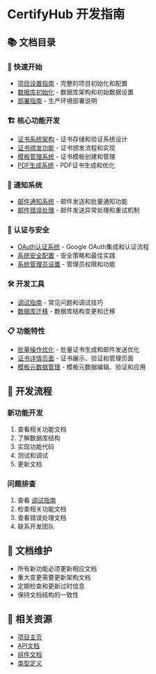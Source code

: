 # CertifyHub 开发指南

## 📚 文档目录

### 🚀 快速开始
- [项目设置指南](./01-SETUP.md) - 完整的项目初始化和配置
- [数据库初始化](./02-DATABASE-SETUP.md) - 数据库架构和初始数据设置
- [部署指南](./03-DEPLOYMENT.md) - 生产环境部署说明

### 🏗️ 核心功能开发
- [证书系统架构](./04-CERTIFICATE-ARCHITECTURE.md) - 证书存储和验证系统设计
- [证书颁发功能](./05-CERTIFICATE-ISSUANCE.md) - 证书颁发流程和实现
- [模板管理系统](./06-TEMPLATE-SYSTEM.md) - 证书模板创建和管理
- [PDF生成系统](./07-PDF-GENERATION.md) - PDF证书生成和优化

### 📧 通知系统
- [邮件通知系统](./08-EMAIL-SYSTEM.md) - 邮件发送和批量通知功能
- [邮件错误处理](./09-EMAIL-ERROR-HANDLING.md) - 邮件发送异常处理和重试机制

### 🔐 认证与安全
- [OAuth认证系统](./10-OAUTH-AUTHENTICATION.md) - Google OAuth集成和认证流程
- [系统安全配置](./11-SECURITY.md) - 安全策略和最佳实践
- [系统管理员设置](./12-SYSTEM-ADMIN.md) - 管理员权限和功能

### 🛠️ 开发工具
- [调试指南](./13-DEBUG.md) - 常见问题和调试技巧
- [数据库迁移](./14-DATABASE-MIGRATION.md) - 数据库结构变更和迁移

### 📋 功能特性
- [批量操作优化](./15-BULK-OPERATIONS.md) - 批量证书生成和邮件发送优化
- [证书详情页面](./16-CERTIFICATE-DETAILS.md) - 证书展示、验证和管理页面
- [模板元数据管理](./17-TEMPLATE-METADATA.md) - 模板元数据编辑、验证和应用

## 🎯 开发流程

### 新功能开发
1. 查看相关功能文档
2. 了解数据库结构
3. 实现功能代码
4. 测试和调试
5. 更新文档

### 问题排查
1. 查看 [调试指南](./13-DEBUG.md)
2. 检查相关功能文档
3. 查看错误处理文档
4. 联系开发团队

## 📝 文档维护

- 所有新功能必须更新相应文档
- 重大变更需要更新架构文档
- 定期检查和更新过时信息
- 保持文档结构的一致性

## 🔗 相关资源

- [项目主页](../README.md)
- [API文档](../src/app/api/)
- [组件文档](../src/components/)
- [类型定义](../src/types/) 